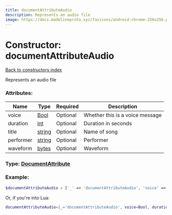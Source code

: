 ```yaml
---
title: documentAttributeAudio
description: Represents an audio file
image: https://docs.madelineproto.xyz/favicons/android-chrome-256x256.png
---
```

# Constructor: documentAttributeAudio  
[Back to constructors index](index.md)



Represents an audio file

### Attributes:

| Name     |    Type       | Required | Description |
|----------|---------------|----------|-------------|
|voice|[Bool](../types/Bool.md) | Optional|Whether this is a voice message|
|duration|[int](../types/int.md) | Optional|Duration in seconds|
|title|[string](../types/string.md) | Optional|Name of song|
|performer|[string](../types/string.md) | Optional|Performer|
|waveform|[bytes](../types/bytes.md) | Optional|Waveform|



### Type: [DocumentAttribute](../types/DocumentAttribute.md)


### Example:

```php
$documentAttributeAudio = ['_' => 'documentAttributeAudio', 'voice' => Bool, 'duration' => int, 'title' => 'string', 'performer' => 'string', 'waveform' => 'bytes'];
```  


Or, if you're into Lua:

```lua
documentAttributeAudio={_='documentAttributeAudio', voice=Bool, duration=int, title='string', performer='string', waveform='bytes'}

```


